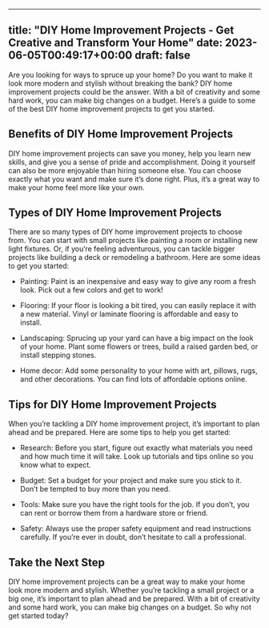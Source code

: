 
---
title: "DIY Home Improvement Projects - Get Creative and Transform Your Home"
date: 2023-06-05T00:49:17+00:00
draft: false
---

Are you looking for ways to spruce up your home? Do you want to make it look more modern and stylish without breaking the bank? DIY home improvement projects could be the answer. With a bit of creativity and some hard work, you can make big changes on a budget. Here’s a guide to some of the best DIY home improvement projects to get you started.

## Benefits of DIY Home Improvement Projects

DIY home improvement projects can save you money, help you learn new skills, and give you a sense of pride and accomplishment. Doing it yourself can also be more enjoyable than hiring someone else. You can choose exactly what you want and make sure it’s done right. Plus, it’s a great way to make your home feel more like your own.

## Types of DIY Home Improvement Projects

There are so many types of DIY home improvement projects to choose from. You can start with small projects like painting a room or installing new light fixtures. Or, if you’re feeling adventurous, you can tackle bigger projects like building a deck or remodeling a bathroom. Here are some ideas to get you started: 

- Painting: Paint is an inexpensive and easy way to give any room a fresh look. Pick out a few colors and get to work!

- Flooring: If your floor is looking a bit tired, you can easily replace it with a new material. Vinyl or laminate flooring is affordable and easy to install.

- Landscaping: Sprucing up your yard can have a big impact on the look of your home. Plant some flowers or trees, build a raised garden bed, or install stepping stones.

- Home decor: Add some personality to your home with art, pillows, rugs, and other decorations. You can find lots of affordable options online.

## Tips for DIY Home Improvement Projects

When you’re tackling a DIY home improvement project, it’s important to plan ahead and be prepared. Here are some tips to help you get started: 

- Research: Before you start, figure out exactly what materials you need and how much time it will take. Look up tutorials and tips online so you know what to expect.

- Budget: Set a budget for your project and make sure you stick to it. Don’t be tempted to buy more than you need.

- Tools: Make sure you have the right tools for the job. If you don’t, you can rent or borrow them from a hardware store or friend.

- Safety: Always use the proper safety equipment and read instructions carefully. If you’re ever in doubt, don’t hesitate to call a professional.

## Take the Next Step

DIY home improvement projects can be a great way to make your home look more modern and stylish. Whether you’re tackling a small project or a big one, it’s important to plan ahead and be prepared. With a bit of creativity and some hard work, you can make big changes on a budget. So why not get started today?